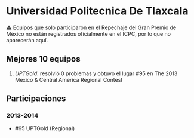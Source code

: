 # Universidad Politecnica De Tlaxcala

:warning: Equipos que solo participaron en el Repechaje del Gran Premio de México no están registrados oficialmente en el ICPC, por lo que no aparecerán aquí.

## Mejores 10 equipos

1. _UPTGold_: resolvió 0 problemas y obtuvo el lugar #95 en The 2013 Mexico & Central America Regional Contest

## Participaciones

### 2013-2014

- #95 UPTGold (Regional)



